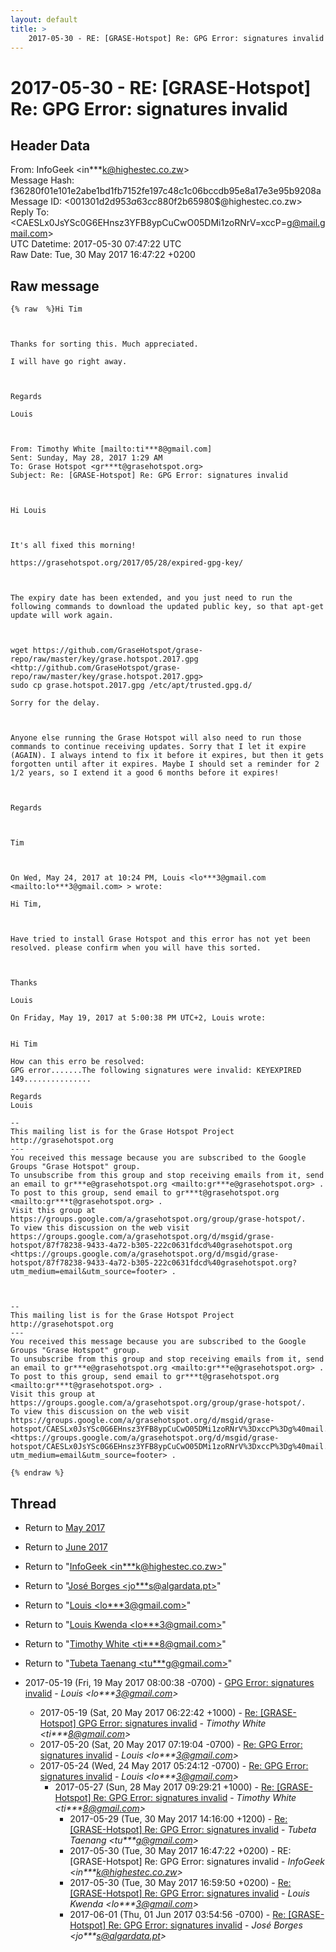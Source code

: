 ```yaml
---
layout: default
title: >
    2017-05-30 - RE: [GRASE-Hotspot] Re: GPG Error: signatures invalid
---
```


# 2017-05-30 - RE: [GRASE-Hotspot] Re: GPG Error: signatures invalid

## Header Data

From: InfoGeek \<in***k@highestec.co.zw\><br>
Message Hash: f36280f01e101e2abe1bd1fb7152fe197c48c1c06bccdb95e8a17e3e95b9208a<br>
Message ID: \<001301d2d953$a63cc880$f2b65980$@highestec.co.zw\><br>
Reply To: \<CAESLx0JsYSc0G6EHnsz3YFB8ypCuCwO05DMi1zoRNrV=xccP=g@mail.gmail.com\><br>
UTC Datetime: 2017-05-30 07:47:22 UTC<br>
Raw Date: Tue, 30 May 2017 16:47:22 +0200<br>

## Raw message

```
{% raw  %}Hi Tim

 

Thanks for sorting this. Much appreciated.

I will have go right away. 

 

Regards

Louis

 

From: Timothy White [mailto:ti***8@gmail.com] 
Sent: Sunday, May 28, 2017 1:29 AM
To: Grase Hotspot <gr***t@grasehotspot.org>
Subject: Re: [GRASE-Hotspot] Re: GPG Error: signatures invalid

 

Hi Louis

 

It's all fixed this morning!

https://grasehotspot.org/2017/05/28/expired-gpg-key/

 

The expiry date has been extended, and you just need to run the following commands to download the updated public key, so that apt-get update will work again.

 

wget https://github.com/GraseHotspot/grase-repo/raw/master/key/grase.hotspot.2017.gpg <http://github.com/GraseHotspot/grase-repo/raw/master/key/grase.hotspot.2017.gpg> 
sudo cp grase.hotspot.2017.gpg /etc/apt/trusted.gpg.d/

Sorry for the delay.

 

Anyone else running the Grase Hotspot will also need to run those commands to continue receiving updates. Sorry that I let it expire (AGAIN). I always intend to fix it before it expires, but then it gets forgotten until after it expires. Maybe I should set a reminder for 2 1/2 years, so I extend it a good 6 months before it expires!

 

Regards

 

Tim

 

On Wed, May 24, 2017 at 10:24 PM, Louis <lo***3@gmail.com <mailto:lo***3@gmail.com> > wrote:

Hi Tim, 

 

Have tried to install Grase Hotspot and this error has not yet been resolved. please confirm when you will have this sorted.

 

Thanks 

Louis

On Friday, May 19, 2017 at 5:00:38 PM UTC+2, Louis wrote:


Hi Tim

How can this erro be resolved:
GPG error.......The following signatures were invalid: KEYEXPIRED 149...............

Regards
Louis

-- 
This mailing list is for the Grase Hotspot Project http://grasehotspot.org
--- 
You received this message because you are subscribed to the Google Groups "Grase Hotspot" group.
To unsubscribe from this group and stop receiving emails from it, send an email to gr***e@grasehotspot.org <mailto:gr***e@grasehotspot.org> .
To post to this group, send email to gr***t@grasehotspot.org <mailto:gr***t@grasehotspot.org> .
Visit this group at https://groups.google.com/a/grasehotspot.org/group/grase-hotspot/.
To view this discussion on the web visit https://groups.google.com/a/grasehotspot.org/d/msgid/grase-hotspot/87f78238-9433-4a72-b305-222c0631fdcd%40grasehotspot.org <https://groups.google.com/a/grasehotspot.org/d/msgid/grase-hotspot/87f78238-9433-4a72-b305-222c0631fdcd%40grasehotspot.org?utm_medium=email&utm_source=footer> .

 

-- 
This mailing list is for the Grase Hotspot Project http://grasehotspot.org
--- 
You received this message because you are subscribed to the Google Groups "Grase Hotspot" group.
To unsubscribe from this group and stop receiving emails from it, send an email to gr***e@grasehotspot.org <mailto:gr***e@grasehotspot.org> .
To post to this group, send email to gr***t@grasehotspot.org <mailto:gr***t@grasehotspot.org> .
Visit this group at https://groups.google.com/a/grasehotspot.org/group/grase-hotspot/.
To view this discussion on the web visit https://groups.google.com/a/grasehotspot.org/d/msgid/grase-hotspot/CAESLx0JsYSc0G6EHnsz3YFB8ypCuCwO05DMi1zoRNrV%3DxccP%3Dg%40mail.gmail.com <https://groups.google.com/a/grasehotspot.org/d/msgid/grase-hotspot/CAESLx0JsYSc0G6EHnsz3YFB8ypCuCwO05DMi1zoRNrV%3DxccP%3Dg%40mail.gmail.com?utm_medium=email&utm_source=footer> .

{% endraw %}
```

## Thread

+ Return to [May 2017](/archive/2017/05)
+ Return to [June 2017](/archive/2017/06)

+ Return to "[InfoGeek <in***k<span>@</span>highestec.co.zw>](/authors/in___k_at_highestec_co_zw)"
+ Return to "[José Borges <jo***s<span>@</span>algardata.pt>](/authors/jo___s_at_algardata_pt)"
+ Return to "[Louis <lo***3<span>@</span>gmail.com>](/authors/lo___3_at_gmail_com)"
+ Return to "[Louis Kwenda <lo***3<span>@</span>gmail.com>](/authors/lo___3_at_gmail_com)"
+ Return to "[Timothy White <ti***8<span>@</span>gmail.com>](/authors/ti___8_at_gmail_com)"
+ Return to "[Tubeta Taenang <tu***g<span>@</span>gmail.com>](/authors/tu___g_at_gmail_com)"

+ 2017-05-19 (Fri, 19 May 2017 08:00:38 -0700) - [GPG Error: signatures invalid](/archive/2017/05/3c9e18596e661e8805d2b0fb46b5a1c73dc5396592f418dbf01f96f23daa9160) - _Louis \<lo***3@gmail.com\>_
  + 2017-05-19 (Sat, 20 May 2017 06:22:42 +1000) - [Re: [GRASE-Hotspot] GPG Error: signatures invalid](/archive/2017/05/4d9bea94552a86871c7dc34ee950f3b416a081fdc7d1849df6f272e4fce439b3) - _Timothy White \<ti***8@gmail.com\>_
  + 2017-05-20 (Sat, 20 May 2017 07:19:04 -0700) - [Re: GPG Error: signatures invalid](/archive/2017/05/d0eae3fc38a37df2ce256219a89aed4666ecc29f949746b200f49dad0c68dcf1) - _Louis \<lo***3@gmail.com\>_
  + 2017-05-24 (Wed, 24 May 2017 05:24:12 -0700) - [Re: GPG Error: signatures invalid](/archive/2017/05/a4f7d0d56d8d02f0e1977ab3603f01fb5ea320fd69d2b2d2d8d18dfd91400752) - _Louis \<lo***3@gmail.com\>_
    + 2017-05-27 (Sun, 28 May 2017 09:29:21 +1000) - [Re: [GRASE-Hotspot] Re: GPG Error: signatures invalid](/archive/2017/05/10487139165589a61de72e872cc32d876ba5679801eb676f7151a416427750eb) - _Timothy White \<ti***8@gmail.com\>_
      + 2017-05-29 (Tue, 30 May 2017 14:16:00 +1200) - [Re: [GRASE-Hotspot] Re: GPG Error: signatures invalid](/archive/2017/05/8f605c3547b91ead55442e957eed6e91e8a53089114ebc9dc315f03cc5337c44) - _Tubeta Taenang \<tu***g@gmail.com\>_
      + 2017-05-30 (Tue, 30 May 2017 16:47:22 +0200) - RE: [GRASE-Hotspot] Re: GPG Error: signatures invalid - _InfoGeek \<in***k@highestec.co.zw\>_
      + 2017-05-30 (Tue, 30 May 2017 16:59:50 +0200) - [Re: [GRASE-Hotspot] Re: GPG Error: signatures invalid](/archive/2017/05/b9d9ed78ecf644e4a7b356dc4137aad4126a5c5fee963274baf7d34868d7e11d) - _Louis Kwenda \<lo***3@gmail.com\>_
      + 2017-06-01 (Thu, 01 Jun 2017 03:54:56 -0700) - [Re: [GRASE-Hotspot] Re: GPG Error: signatures invalid](/archive/2017/06/6ad450e45ac1cbe452e7c7d8a9f140f89983325c79a7ef5e9e5789331b0f8da6) - _José Borges \<jo***s@algardata.pt\>_

